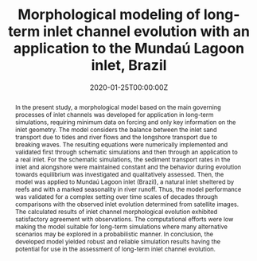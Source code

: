 ---
title: "Morphological modeling of long-term inlet channel evolution with an application to the Mundaú Lagoon inlet, Brazil"
authors:
- Almir Nunes
- Magnus Larson
- Carlos Ruberto Fragoso Jr.
date: "2020-01-25T00:00:00Z"
doi: "10.1016/j.ecss.2020.106618"

# Schedule page publish date (NOT publication's date).
publishDate: "2020-01-25T00:00:00Z"

# Publication type.
# Legend: 0 = Uncategorized; 1 = Conference paper; 2 = Journal article;
# 3 = Preprint / Working Paper; 4 = Report; 5 = Book; 6 = Book section;
# 7 = Thesis; 8 = Patent
publication_types: ["2"]

# Publication name and optional abbreviated publication name.
publication: "Estuarine Coastal and Shelf Science"
publication_short: ""

abstract: In the present study, a morphological model based on the main governing processes of inlet channels was developed for application in long-term simulations, requiring minimum data on forcing and only key information on the inlet geometry. The model considers the balance between the inlet sand transport due to tides and river flows and the longshore transport due to breaking waves. The resulting equations were numerically implemented and validated first through schematic simulations and then through an application to a real inlet. For the schematic simulations, the sediment transport rates in the inlet and alongshore were maintained constant and the behavior during evolution towards equilibrium was investigated and qualitatively assessed. Then, the model was applied to Mundaú Lagoon inlet (Brazil), a natural inlet sheltered by reefs and with a marked seasonality in river runoff. Thus, the model performance was validated for a complex setting over time scales of decades through comparisons with the observed inlet evolution determined from satellite images. The calculated results of inlet channel morphological evolution exhibited satisfactory agreement with observations. The computational efforts were low making the model suitable for long-term simulations where many alternative scenarios may be explored in a probabilistic manner. In conclusion, the developed model yielded robust and reliable simulation results having the potential for use in the assessment of long-term inlet channel evolution.

# Summary. An optional shortened abstract.
summary: In the present study, a morphological model based on the main governing processes of inlet channels was developed for application in long-term simulations, requiring minimum data on forcing and only key information on the inlet geometry.

tags:
- Tidal inlets
- Long-term morphological evolution
- Coastal inlet evolution
- Sediment transport
- Mundaú lagoon; Brazil

featured: true

# links:
# - name: ""
#   url: ""
url_pdf: ''
url_code: ''
url_dataset: ''
url_poster: ''
url_project: ''
url_slides: ''
url_source: ''
url_video: ''

# Featured image
# To use, add an image named `featured.jpg/png` to your page's folder. 
image:
  caption: 'Image credit: [****]()'
  focal_point: ""
  preview_only: false

# Associated Projects (optional).
#   Associate this publication with one or more of your projects.
#   Simply enter your project's folder or file name without extension.
#   E.g. `internal-project` references `content/project/internal-project/index.md`.
#   Otherwise, set `projects: []`.
projects: []

# Slides (optional).
#   Associate this publication with Markdown slides.
#   Simply enter your slide deck's filename without extension.
#   E.g. `slides: "example"` references `content/slides/example/index.md`.
#   Otherwise, set `slides: ""`.
slides: example
---